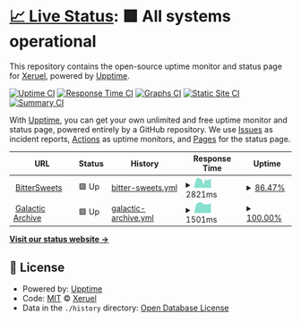 # [📈 Live Status](https://xeruel.github.io/upptime): <!--live status--> **🟩 All systems operational**

This repository contains the open-source uptime monitor and status page for [Xeruel](https://bittersweets.kr/), powered by [Upptime](https://github.com/upptime/upptime).

[![Uptime CI](https://github.com/xeruel/upptime/workflows/Uptime%20CI/badge.svg)](https://github.com/xeruel/upptime/actions?query=workflow%3A%22Uptime+CI%22)
[![Response Time CI](https://github.com/xeruel/upptime/workflows/Response%20Time%20CI/badge.svg)](https://github.com/xeruel/upptime/actions?query=workflow%3A%22Response+Time+CI%22)
[![Graphs CI](https://github.com/xeruel/upptime/workflows/Graphs%20CI/badge.svg)](https://github.com/xeruel/upptime/actions?query=workflow%3A%22Graphs+CI%22)
[![Static Site CI](https://github.com/xeruel/upptime/workflows/Static%20Site%20CI/badge.svg)](https://github.com/xeruel/upptime/actions?query=workflow%3A%22Static+Site+CI%22)
[![Summary CI](https://github.com/xeruel/upptime/workflows/Summary%20CI/badge.svg)](https://github.com/xeruel/upptime/actions?query=workflow%3A%22Summary+CI%22)

With [Upptime](https://upptime.js.org), you can get your own unlimited and free uptime monitor and status page, powered entirely by a GitHub repository. We use [Issues](https://github.com/xeruel/upptime/issues) as incident reports, [Actions](https://github.com/xeruel/upptime/actions) as uptime monitors, and [Pages](https://xeruel.github.io/upptime) for the status page.

<!--start: status pages-->
<!-- This summary is generated by Upptime (https://github.com/upptime/upptime) -->
<!-- Do not edit this manually, your changes will be overwritten -->
<!-- prettier-ignore -->
| URL | Status | History | Response Time | Uptime |
| --- | ------ | ------- | ------------- | ------ |
| <img alt="" src="https://icons.duckduckgo.com/ip3/bittersweets.kr.ico" height="13"> [BitterSweets](https://bittersweets.kr/) | 🟩 Up | [bitter-sweets.yml](https://github.com/xeruel/upptime/commits/HEAD/history/bitter-sweets.yml) | <details><summary><img alt="Response time graph" src="./graphs/bitter-sweets/response-time-week.png" height="20"> 2821ms</summary><br><a href="https://uptime.bittersweets.kr/history/bitter-sweets"><img alt="Response time 2823" src="https://img.shields.io/endpoint?url=https%3A%2F%2Fraw.githubusercontent.com%2Fxeruel%2Fupptime%2FHEAD%2Fapi%2Fbitter-sweets%2Fresponse-time.json"></a><br><a href="https://uptime.bittersweets.kr/history/bitter-sweets"><img alt="24-hour response time 3204" src="https://img.shields.io/endpoint?url=https%3A%2F%2Fraw.githubusercontent.com%2Fxeruel%2Fupptime%2FHEAD%2Fapi%2Fbitter-sweets%2Fresponse-time-day.json"></a><br><a href="https://uptime.bittersweets.kr/history/bitter-sweets"><img alt="7-day response time 2821" src="https://img.shields.io/endpoint?url=https%3A%2F%2Fraw.githubusercontent.com%2Fxeruel%2Fupptime%2FHEAD%2Fapi%2Fbitter-sweets%2Fresponse-time-week.json"></a><br><a href="https://uptime.bittersweets.kr/history/bitter-sweets"><img alt="30-day response time 2690" src="https://img.shields.io/endpoint?url=https%3A%2F%2Fraw.githubusercontent.com%2Fxeruel%2Fupptime%2FHEAD%2Fapi%2Fbitter-sweets%2Fresponse-time-month.json"></a><br><a href="https://uptime.bittersweets.kr/history/bitter-sweets"><img alt="1-year response time 2823" src="https://img.shields.io/endpoint?url=https%3A%2F%2Fraw.githubusercontent.com%2Fxeruel%2Fupptime%2FHEAD%2Fapi%2Fbitter-sweets%2Fresponse-time-year.json"></a></details> | <details><summary><a href="https://uptime.bittersweets.kr/history/bitter-sweets">86.47%</a></summary><a href="https://uptime.bittersweets.kr/history/bitter-sweets"><img alt="All-time uptime 98.69%" src="https://img.shields.io/endpoint?url=https%3A%2F%2Fraw.githubusercontent.com%2Fxeruel%2Fupptime%2FHEAD%2Fapi%2Fbitter-sweets%2Fuptime.json"></a><br><a href="https://uptime.bittersweets.kr/history/bitter-sweets"><img alt="24-hour uptime 100.00%" src="https://img.shields.io/endpoint?url=https%3A%2F%2Fraw.githubusercontent.com%2Fxeruel%2Fupptime%2FHEAD%2Fapi%2Fbitter-sweets%2Fuptime-day.json"></a><br><a href="https://uptime.bittersweets.kr/history/bitter-sweets"><img alt="7-day uptime 86.47%" src="https://img.shields.io/endpoint?url=https%3A%2F%2Fraw.githubusercontent.com%2Fxeruel%2Fupptime%2FHEAD%2Fapi%2Fbitter-sweets%2Fuptime-week.json"></a><br><a href="https://uptime.bittersweets.kr/history/bitter-sweets"><img alt="30-day uptime 96.62%" src="https://img.shields.io/endpoint?url=https%3A%2F%2Fraw.githubusercontent.com%2Fxeruel%2Fupptime%2FHEAD%2Fapi%2Fbitter-sweets%2Fuptime-month.json"></a><br><a href="https://uptime.bittersweets.kr/history/bitter-sweets"><img alt="1-year uptime 98.69%" src="https://img.shields.io/endpoint?url=https%3A%2F%2Fraw.githubusercontent.com%2Fxeruel%2Fupptime%2FHEAD%2Fapi%2Fbitter-sweets%2Fuptime-year.json"></a></details>
| <img alt="" src="https://icons.duckduckgo.com/ip3/galactic.bittersweets.kr.ico" height="13"> [Galactic Archive](https://galactic.bittersweets.kr/) | 🟩 Up | [galactic-archive.yml](https://github.com/xeruel/upptime/commits/HEAD/history/galactic-archive.yml) | <details><summary><img alt="Response time graph" src="./graphs/galactic-archive/response-time-week.png" height="20"> 1501ms</summary><br><a href="https://uptime.bittersweets.kr/history/galactic-archive"><img alt="Response time 1501" src="https://img.shields.io/endpoint?url=https%3A%2F%2Fraw.githubusercontent.com%2Fxeruel%2Fupptime%2FHEAD%2Fapi%2Fgalactic-archive%2Fresponse-time.json"></a><br><a href="https://uptime.bittersweets.kr/history/galactic-archive"><img alt="24-hour response time 1582" src="https://img.shields.io/endpoint?url=https%3A%2F%2Fraw.githubusercontent.com%2Fxeruel%2Fupptime%2FHEAD%2Fapi%2Fgalactic-archive%2Fresponse-time-day.json"></a><br><a href="https://uptime.bittersweets.kr/history/galactic-archive"><img alt="7-day response time 1501" src="https://img.shields.io/endpoint?url=https%3A%2F%2Fraw.githubusercontent.com%2Fxeruel%2Fupptime%2FHEAD%2Fapi%2Fgalactic-archive%2Fresponse-time-week.json"></a><br><a href="https://uptime.bittersweets.kr/history/galactic-archive"><img alt="30-day response time 1503" src="https://img.shields.io/endpoint?url=https%3A%2F%2Fraw.githubusercontent.com%2Fxeruel%2Fupptime%2FHEAD%2Fapi%2Fgalactic-archive%2Fresponse-time-month.json"></a><br><a href="https://uptime.bittersweets.kr/history/galactic-archive"><img alt="1-year response time 1501" src="https://img.shields.io/endpoint?url=https%3A%2F%2Fraw.githubusercontent.com%2Fxeruel%2Fupptime%2FHEAD%2Fapi%2Fgalactic-archive%2Fresponse-time-year.json"></a></details> | <details><summary><a href="https://uptime.bittersweets.kr/history/galactic-archive">100.00%</a></summary><a href="https://uptime.bittersweets.kr/history/galactic-archive"><img alt="All-time uptime 99.49%" src="https://img.shields.io/endpoint?url=https%3A%2F%2Fraw.githubusercontent.com%2Fxeruel%2Fupptime%2FHEAD%2Fapi%2Fgalactic-archive%2Fuptime.json"></a><br><a href="https://uptime.bittersweets.kr/history/galactic-archive"><img alt="24-hour uptime 100.00%" src="https://img.shields.io/endpoint?url=https%3A%2F%2Fraw.githubusercontent.com%2Fxeruel%2Fupptime%2FHEAD%2Fapi%2Fgalactic-archive%2Fuptime-day.json"></a><br><a href="https://uptime.bittersweets.kr/history/galactic-archive"><img alt="7-day uptime 100.00%" src="https://img.shields.io/endpoint?url=https%3A%2F%2Fraw.githubusercontent.com%2Fxeruel%2Fupptime%2FHEAD%2Fapi%2Fgalactic-archive%2Fuptime-week.json"></a><br><a href="https://uptime.bittersweets.kr/history/galactic-archive"><img alt="30-day uptime 98.63%" src="https://img.shields.io/endpoint?url=https%3A%2F%2Fraw.githubusercontent.com%2Fxeruel%2Fupptime%2FHEAD%2Fapi%2Fgalactic-archive%2Fuptime-month.json"></a><br><a href="https://uptime.bittersweets.kr/history/galactic-archive"><img alt="1-year uptime 99.49%" src="https://img.shields.io/endpoint?url=https%3A%2F%2Fraw.githubusercontent.com%2Fxeruel%2Fupptime%2FHEAD%2Fapi%2Fgalactic-archive%2Fuptime-year.json"></a></details>

<!--end: status pages-->

[**Visit our status website →**](https://xeruel.github.io/upptime)

## 📄 License

- Powered by: [Upptime](https://github.com/upptime/upptime)
- Code: [MIT](./LICENSE) © [Xeruel](https://bittersweets.kr/)
- Data in the `./history` directory: [Open Database License](https://opendatacommons.org/licenses/odbl/1-0/)
